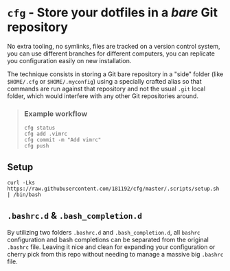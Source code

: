 # `cfg` - Store your dotfiles in a *bare* Git repository

No extra tooling, no symlinks, files are tracked on a version control system, you can use different branches for different computers, you can replicate you configuration easily on new installation.

The technique consists in storing a Git bare repository in a "side" folder (like `$HOME/.cfg` or `$HOME/.myconfig`) using a specially crafted alias so that commands are run against that repository and not the usual `.git` local folder, which would interfere with any other Git repositories around.

> ### Example workflow
>```
>cfg status
>cfg add .vimrc
>cfg commit -m "Add vimrc"
>cfg push
>```

## Setup
```
curl -Lks https://raw.githubusercontent.com/181192/cfg/master/.scripts/setup.sh | /bin/bash
```

## `.bashrc.d` & `.bash_completion.d`
By utilizing two folders `.bashrc.d` and `.bash_completion.d`, all `bashrc` configuration and bash completions can be separated from the original `.bashrc` file. Leaving it nice and clean for expanding your configuration or cherry pick from this repo without needing to manage a massive big `.bashrc` file.